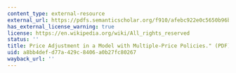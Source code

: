 ```yaml
---
content_type: external-resource
external_url: https://pdfs.semanticscholar.org/f910/afebc922e0c5650b96bf9d3011ab5ebf323b.pdf
has_external_license_warning: true
license: https://en.wikipedia.org/wiki/All_rights_reserved
status: ''
title: Price Adjustment in a Model with Multiple-Price Policies." (PDF)
uid: a8bb4def-d77a-429c-8406-a0b27fc80267
wayback_url: ''
---
```

